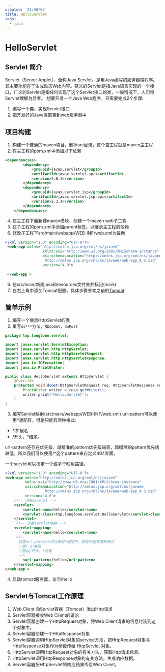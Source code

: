 ```yaml
---
created: '21/08/03'
title: HelloServlet
tags:
  - java
---
```

# HelloServlet

## Servlet 简介
Servlet（Server Applet），全称Java Servlet。是用Java编写的服务器端程序。其主要功能在于生成动态Web内容。狭义的Servlet是指Java语言实现的一个接口，广义的Servlet是指任何实现了这个Servlet接口的类，一般情况下，人们将Servlet理解为后者。
想要开发一个Java Web程序，只需要完成2个步骤:
1. 编写一个类，实现Servlet接口
2. 把开发好的Java类部署到web服务器中

## 项目构建
1. 构建一个普通的maven项目，删掉src目录，这个空工程就是maven主工程
2. 在主工程的pom.xml中添加以下依赖
```xml
<dependencies>
        <dependency>
            <groupId>javax.servlet</groupId>
            <artifactId>javax.servlet-api</artifactId>
            <version>4.0.1</version>
        </dependency>
        <dependency>
            <groupId>javax.servlet.jsp</groupId>
            <artifactId>javax.servlet.jsp-api</artifactId>
            <version>2.3.3</version>
        </dependency>
    </dependencies>
```
4. 在主工程下面新建maven模块，创建一个maven web子工程
5. 在子工程的pom.xml中添加parent标签，以继承主工程的依赖
6. 修改子工程下src/main/webapp/WEB-INF/web.xml为最新
```xml
<?xml version="1.0" encoding="UTF-8"?>
 <web-app xmlns="http://xmlns.jcp.org/xml/ns/javaee"
                 xmlns:xsi="http://www.w3.org/2001/XMLSchema-instance"
                 xsi:schemaLocation="http://xmlns.jcp.org/xml/ns/javaee
                  http://xmlns.jcp.org/xml/ns/javaee/web-app_4_0.xsd"
                 version="4.0">
    
 </web-app >
```
6. 在src/main/新建java和resources文件夹并标记(mark)
7. 在右上角中添加Tomcat配置，具体步骤参考之前的[Tomcat](Tomcat.md)

## 简单示例
1. 编写一个继承HttpServlet的类
2. 重写`do***`方法，如`doGet`，`doPost`
```java
package top.longlone.servlet;

import javax.servlet.ServletException;
import javax.servlet.http.HttpServlet;
import javax.servlet.http.HttpServletRequest;
import javax.servlet.http.HttpServletResponse;
import java.io.IOException;
import java.io.PrintWriter;

public class HelloServlet extends HttpServlet {
    @Override
    protected void doGet(HttpServletRequest req, HttpServletResponse resp) throws ServletException, IOException {
        PrintWriter writer = resp.getWriter();
        writer.print("Hello,Servlet");
    }
}
```
3. 编写Servlet映射(src/main/webapp/WEB-INF/web.xml)
url-pattern可以使用\*通配符，但是只能有两种格式:
- \*.扩展名 
- /开头，\*结尾。

url-pattern还存在优先级，越精准的pattern优先级越高，越模糊的pattern优先级越低，所以我们可以使用/\*这个pattern来自定义404界面。

一个servlet可以指定一个或多个映射路径。
```xml
<?xml version="1.0" encoding="UTF-8"?>
<web-app xmlns="http://xmlns.jcp.org/xml/ns/javaee"
         xmlns:xsi="http://www.w3.org/2001/XMLSchema-instance"
         xsi:schemaLocation="http://xmlns.jcp.org/xml/ns/javaee
                  http://xmlns.jcp.org/xml/ns/javaee/web-app_4_0.xsd"
         version="4.0">
    <!-- 注册servlet -->
    <servlet>
        <servlet-name>hello</servlet-name>
        <servlet-class>top.longlone.servlet.HelloServlet</servlet-class>
    </servlet>
     <!-- 设置servlet映射 -->
    <servlet-mapping>
        <servlet-name>hello</servlet-name>
     <!-- 
      这里url-pattern可以使用*通配符，但是只能有两种格式
      一是*.扩展名
      二是以/开头，*结尾
      -->
        <url-pattern>/hello</url-pattern>
    </servlet-mapping>
</web-app >
```
4. 启动tomcat服务器，访问/hello

## Servlet与Tomcat工作原理
1.  Web Client 向Servlet容器（Tomcat）发出Http请求
2.   Servlet容器接收Web Client的请求
3.   Servlet容器创建一个HttpRequest对象，将Web Client请求的信息封装到这个对象中。
4.   Servlet容器创建一个HttpResponse对象
5.  Servlet容器调用HttpServlet对象的service方法，把HttpRequest对象与HttpResponse对象作为参数传给 HttpServlet 对象。
6.  HttpServlet调用HttpRequest对象的有关方法，获取Http请求信息。
7.  HttpServlet调用HttpResponse对象的有关方法，生成响应数据。
8.  Servlet容器把HttpServlet的响应结果传给Web Client。